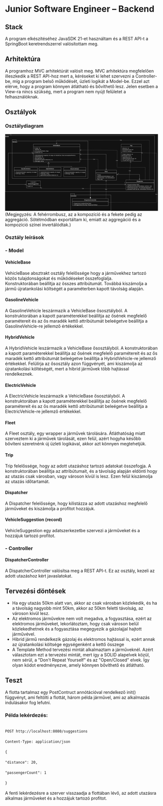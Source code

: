 # Junior Software Engineer – Backend

## Stack
A program elkészítéséhez JavaSDK 21-et használtam és a REST API-t a SpringBoot keretrendszerrel valósítottam meg.

## Arhitektúra
A programhoz MVC arhitektúrát valósít meg. MVC arhitektúra megfelelően illeszkedik a REST API-hoz mert a, 
kéréseket ki lehet szervezni a Controller-be, míg a program belső működését, üzleti logikát a Model-be. Ezzel azt elérve,
hogy a program könnyen átlátható és bővíthető lesz. Jelen esetben a View-ra nincs szükség, mert a program nem nyújt felületet
a felhasználóknak.

## Osztályok
### Osztálydiagram
<img src="ClassDiagram.svg" alt="ClassDiagram" width="auto" height="auto">
(Megjegyzés: A fehérrombusz, az a kompozíció és a fekete pedig az aggregáció. Sötétmódban exportáltam ki,
emiatt az aggregáció és a kompozíció színei invertálódtak.) 

### Osztály leírások
### - Model
#### VehicleBase
VehicleBase absztrakt osztály felelőssége hogy a járművekhez tartozó közös tulajdonságokat és működéseket összefoglalja.<br>
Konstruktorában beállítja az összes attribútumát. Továbbá kiszámolja a jármű újratankolási költségét a paraméterben kapott távolság alapján.

#### GasolineVehicle
A GasolineVehicle leszármazik a VehicleBase ősosztályból. A konstruktorában a kapott paraméterekkel beállítja az ősének
megfelelő paramétereit és az ős maradék kettő attribútumát beleégetve beállítja a GasolineVehicle-re jellemző értékekkel.
#### HybridVehicle
A HybridVehicle leszármazik a VehicleBase ősosztályból. A konstruktorában a kapott paraméterekkel beállítja az ősének
megfelelő paramétereit és az ős maradék kettő attribútumát beleégetve beállítja a HybridVehicle-re jellemző értékekkel.
Felülírja az ősosztály azon függvényét, ami kiszámolja az újratankolási költéségét, mert a hibrid járművek több hajtással rendelkeznek.
#### ElectricVehicle
A ElectricVehicle leszármazik a VehicleBase ősosztályból. A konstruktorában a kapott paraméterekkel beállítja az ősének
megfelelő paramétereit és az ős maradék kettő attribútumát beleégetve beállítja a ElectricVehicle-re jellemző értékekkel.

#### Fleet
A Fleet osztály, egy wrapper a járművek tárolására. Átláthatóság miatt szerveztem ki a járművek tárolását, 
ezen felül, azért hogyha később bővíteni szeretnénk új üzleti logikával, akkor azt könnyen megtehetjük.

#### Trip
Trip felelőssége, hogy az adott utazáshoz tartozó adatokat összefogja. A konstruktorában beállítja az attribútumait, és
a távolság alapján eldönti hogy az utazás csak városban, vagy városon kívül is lesz.
Ezen felül kiszámolja az utazás időtartamát.

#### Dispatcher
A Dispatcher felelőssége, hogy kilistázza az adott utazáshoz megfelelő járműveket és kiszámolja a profitot hozzájuk.

#### VehicleSuggestion (record)
VehicleSuggestion egy adatszerkezetbe szervezi a járműveket és a hozzájuk tartozó profitot.

### - Controller

#### DispatcherController
A DispatcherController valósítsa meg a REST API-t. Ez az osztály, kezeli az adott utazáshoz kért javaslatokat.

## Tervezési döntések
- Ha egy utazás 50km alatt van, akkor az csak városban közlekedik, és ha a távolság nagyobb mint 50km,
akkor az 50km feletti távolság, az városon kívül lesz.
- Az elektromos járművekre nem volt megadva, a fogyasztása, ezért az elektromos járműveket,
lekorlátoztam, hogy csak városon belül közlekedhetnek és a fogyasztása megegyezik a gázolajjal hajtott járművével.
- Hibrid jármű rendelkezik gázolaj és elektromos hajtással is, ezért annak az újratankolási költsége egységenként a kettő összege
- A Template Method tervezési mintát alkalmaztam a járműveknél.
  Azért választotam ezt a tervezési mintát, mert így a SOLID alapelvek közül, nem sérül, a
  "Don't Repeat Yourself" és az "Open/Closed" elvek. Így olyan kódot eredményezve, amely könnyen bővíthető és átlátható.

## Teszt
A flotta tartalmaz egy PostContruct annótációval rendelkező init() függvényt, ami feltölti a flottát, három példa járművel, ami az alkalmazás indulásakor fog lefutni.

### Példa lekérdezés:
<code>
POST http://localhost:8080/suggestions<br>
Content-Type: application/json<br>
{<br>
"distance": 20,<br>
"passengerCount": 1<br>
}<br>
</code>
A fenti lekérdezésre a szerver visszaadja a flottában lévő, az adott utazásra alkalmas járműveket és a hozzájuk tartozó profitot.